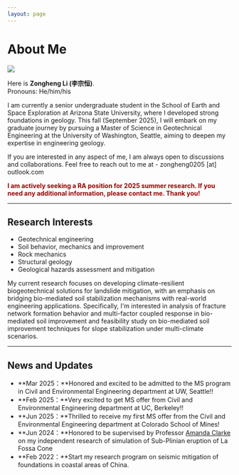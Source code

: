 ```yaml
---
layout: page
---
```


# About Me

<img src="https://Royleezh.github.io/pfp2.jpg" class="floatpic">

Here is **Zongheng Li (李宗恒)**.<br> Pronouns: He/him/his

I am currently a senior undergraduate student in the School of Earth and Space Exploration at Arizona State University, where I developed strong foundations in geology. This fall (September 2025), I will embark on my graduate journey by pursuing a Master of Science in Geotechnical Engineering at the University of Washington, Seattle, aiming to deepen my expertise in engineering geology.

If you are interested in any aspect of me, I am always open to discussions and collaborations. Feel free to reach out to me at - zongheng0205 [at] outlook.com

**<font color="#990000">I am actively seeking a RA position for 2025 summer research. If you need any additional information, please contact me. Thank you!</font>**

---

## Research Interests

- Geotechnical engineering
- Soil behavior, mechanics and improvement
- Rock mechanics
- Structural geology
- Geological hazards assessment and mitigation

My current research focuses on developing climate-resilient biogeotechnical solutions for landslide mitigation, with an emphasis on bridging bio-mediated soil stabilization mechanisms with real-world engineering applications. Specifically, I'm interested in analysis of fracture network formation behavior and multi-factor coupled response in bio-mediated soil improvement and feasibility study on bio-mediated soil improvement techniques for slope stabilization under multi-climate scenarios.

---

## News and Updates

- **Mar 2025：**Honored and excited to be admitted to the MS program in Civil and Environmental Engineering department at UW, Seattle!!
- **Feb 2025：**Very excited to get MS offer from Civil and Environmental Engineering department at UC, Berkeley!!
- **Jun 2025：**Thrilled to receive my first MS offer from the Civil and Environmental Engineering department at Colorado School of Mines!
- **Jun 2024：**Honored to be supervised by Professor [Amanda Clarke](https://search.asu.edu/profile/499877) on my independent research of simulation of Sub-Plinian eruption of La Fossa Cone  
- **Feb 2022：**Start my research program on seismic mitigation of foundations in coastal areas of China.
<br>

